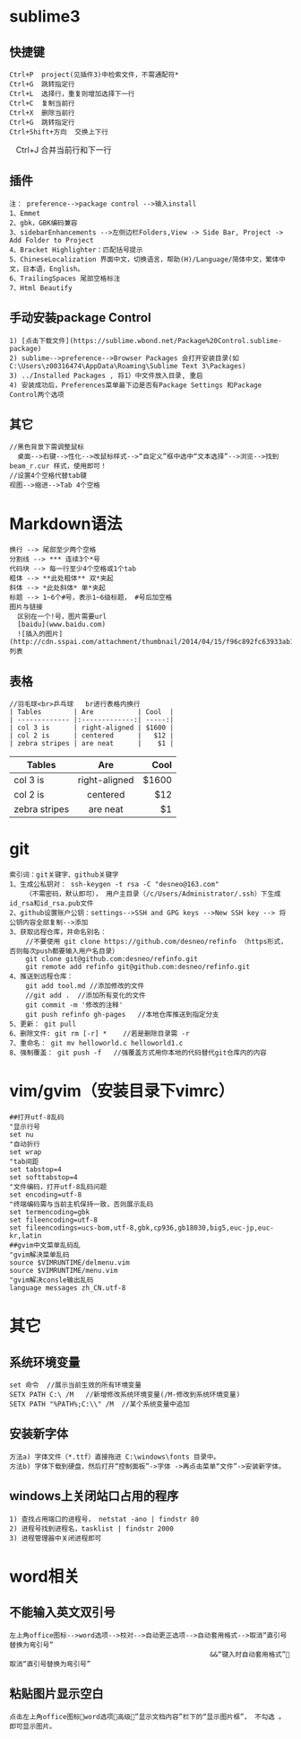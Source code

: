 # sublime3
## 快捷键  
    Ctrl+P  project(见插件3)中检索文件，不需通配符*
    Ctrl+G  跳转指定行
    Ctrl+L  选择行，重复则增加选择下一行
    Ctrl+C  复制当前行
    Ctrl+X  删除当前行
    Ctrl+G  跳转指定行
    Ctrl+Shift+方向  交换上下行
    Ctrl+J  合并当前行和下一行
    
## 插件 
    注： preference-->package control -->输入install
    1、Emmet
    2、gbk，GBK编码兼容
    3、sidebarEnhancements -->左侧边栏Folders,View -> Side Bar, Project -> Add Folder to Project
    4、Bracket Highlighter：匹配括号提示
    5、ChineseLocalization 界面中文，切换语言，帮助(H)/Language/简体中文，繁体中文，日本语，English。
    6、TrailingSpaces 尾部空格标注
    7、Html Beautify

## 手动安装package Control  
    1) [点击下载文件](https://sublime.wbond.net/Package%20Control.sublime-package)
    2) sublime-->preference-->Browser Packages 会打开安装目录(如C:\Users\z00316474\AppData\Roaming\Sublime Text 3\Packages)
    3) ../Installed Packages , 将1）中文件放入目录, 重启
    4) 安装成功后，Preferences菜单最下边是否有Package Settings 和Package Control两个选项

## 其它  
    //黑色背景下需调整鼠标
      桌面-->右键-->性化-->改鼠标样式-->“自定义”框中选中“文本选择”-->浏览-->找到beam_r.cur 样式，使用即可！
    //设置4个空格代替tab键
    视图-->缩进-->Tab 4个空格


# Markdown语法
    换行 --> 尾部至少两个空格
    分割线 --> *** 连续3个*号
    代码块 --> 每一行至少4个空格或1个tab
    粗体 --> **此处粗体** 双*夹起
    斜体 --> *此处斜体* 单*夹起
    标题 --> 1~6个#号，表示1~6级标题， #号后加空格
    图片与链接
      区别在一个!号，图片需要url  
      [baidu](www.baidu.com)  
      ![插入的图片](http://cdn.sspai.com/attachment/thumbnail/2014/04/15/f96c892fc63933ab186235f7c910753b10f77_mw_800_wm_1_wmp_3.jpg)
    列表

## 表格
	//羽毛球<br>乒乓球   br进行表格内换行
	| Tables        | Are           | Cool  |
	| ------------- |:-------------:| -----:|
	| col 3 is      | right-aligned | $1600 |
	| col 2 is      | centered      |   $12 |
	| zebra stripes | are neat      |    $1 |
    
| Tables        | Are           | Cool  |
| ------------- |:-------------:| -----:|
| col 3 is      | right-aligned | $1600 |
| col 2 is      | centered      |   $12 |
| zebra stripes | are neat      |    $1 |	
  
# git  
    索引词：git关键字、github关键字  
    1、生成公私钥对： ssh-keygen -t rsa -C "desneo@163.com"  
        （不需密码，默认即可）， 用户主目录（/c/Users/Administrator/.ssh）下生成id_rsa和id_rsa.pub文件  
    2、github设置账户公钥：settings-->SSH and GPG keys -->New SSH key --> 将公钥内容全部复制-->添加  
    3、获取远程仓库，并命名别名：  
        //不要使用 git clone https://github.com/desneo/refinfo （https形式，否则每次push都要输入用户名目录）  
        git clone git@github.com:desneo/refinfo.git  
        git remote add refinfo git@github.com:desneo/refinfo.git  
    4、推送到远程仓库：  
        git add tool.md	//添加修改的文件  
        //git add .  //添加所有变化的文件
        git commit -m '修改的注释'  	
        git push refinfo gh-pages	//本地仓库推送到指定分支  
    5、更新： git pull
    6、删除文件: git rm [-r] *    //若是删除目录需 -r
    7、重命名： git mv helloworld.c helloworld1.c
    8、强制覆盖： git push -f   //强覆盖方式用你本地的代码替代git仓库内的内容


# vim/gvim（安装目录下vimrc）
    ##打开utf-8乱码
    "显示行号  
    set nu  
    "自动折行  
    set wrap  
    "tab间距  
    set tabstop=4  
    set softtabstop=4  
    "文件编码，打开utf-8乱码问题  
    set encoding=utf-8  
    "终端编码需与当前主机保持一致，否则展示乱码  
    set termencoding=gbk  
    set fileencoding=utf-8  
    set fileencodings=ucs-bom,utf-8,gbk,cp936,gb18030,big5,euc-jp,euc-kr,latin  
    ##gvim中文菜单乱码乱  
    "gvim解决菜单乱码   
    source $VIMRUNTIME/delmenu.vim  
    source $VIMRUNTIME/menu.vim  
    "gvim解决consle输出乱码  
    language messages zh_CN.utf-8 



# 其它  
## 系统环境变量
    set 命令  //展示当前生效的所有环境变量
    SETX PATH C:\ /M   //新增修改系统环境变量(/M-修改到系统环境变量)
    SETX PATH "%PATH%;C:\\" /M  //某个系统变量中追加

## 安装新字体
    方法a) 字体文件（*.ttf）直接拖进 C:\windows\fonts 目录中。
    方法b) 字体下载到硬盘，然后打开“控制面板”->字体 ->再点击菜单“文件”->安装新字体。


## windows上关闭站口占用的程序
    1) 查找占用端口的进程号， netstat -ano | findstr 80
    2) 进程号找到进程名，tasklist | findstr 2000
    3) 进程管理器中关闭进程即可

# word相关
## 不能输入英文双引号 
    左上角office图标-->word选项-->校对-->自动更正选项-->自动套用格式-->取消“直引号替换为弯引号”
                                                      &&“键入时自动套用格式”取消“直引号替换为弯引号”

## 粘贴图片显示空白 
    点击左上角office图标word选项高级”显示文档内容”栏下的“显示图片框”， 不勾选	。	即可显示图片。
